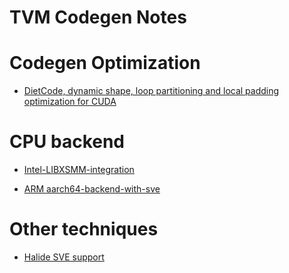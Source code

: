 # TVM Codegen Notes



# Codegen Optimization

* [DietCode, dynamic shape, loop partitioning and local padding optimization for CUDA](https://github.com/UofT-EcoSystem/DietCode)


# CPU backend

* [Intel-LIBXSMM-integration](https://github.com/apache/tvm-rfcs/blob/main/rfcs/0046-Intel-LIBXSMM-integration.md)

* [ARM aarch64-backend-with-sve](https://github.com/apache/tvm-rfcs/blob/main/rfcs/0094-aarch64-backend-with-sve.md)

# Other techniques

* [Halide SVE support](https://github.com/halide/Halide/pull/6781)

